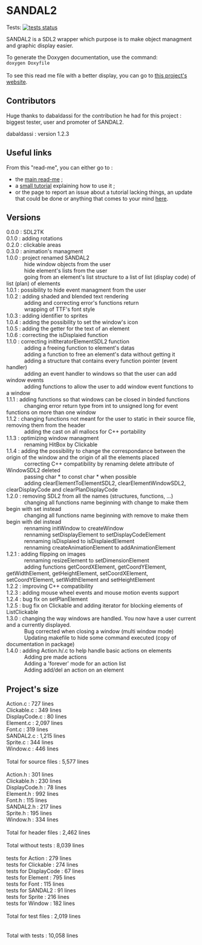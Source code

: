 # SANDAL2

Tests: [![tests status](https://gitlab.com/BaptistePR/SANDAL2/badges/master/pipeline.svg)](https://gitlab.com/BaptistePR/SANDAL2/commits/master)
  
SANDAL2 is a SDL2 wrapper which purpose is to make object managment and
graphic display easier.  

To generate the Doxygen documentation, use the command:  
`doxygen Doxyfile`  
<br/>
To see this read me file with a better display, you can go to [this project's
website](https://klevh.github.io/SANDAL2/).

## Contributors

Huge thanks to dabaldassi for the contribution he had for this project : biggest tester, user and promoter of SANDAL2.  

dabaldassi : version 1.2.3  

## Useful links

From this "read-me", you can either go to :
* the [main read-me](../README.md) ;
* a [small tutorial](Tutorial.md) explaining how to use it ;
* or the page to report an issue about a tutorial lacking things, an update that could be done or anything that comes to your mind [here](https://github.com/Klevh/SANDAL2/issues/new).

## Versions

0.0.0 : SDL2TK<br/>
0.1.0 : adding rotations<br/>
0.2.0 : clickable areas<br/>
0.3.0 : animation's managment<br/>
1.0.0 : project renamed SANDAL2<br/>
&nbsp;&nbsp;&nbsp;&nbsp;&nbsp;&nbsp;&nbsp;&nbsp;&nbsp;&nbsp;&nbsp;&nbsp;hide window objects from the user<br/>
&nbsp;&nbsp;&nbsp;&nbsp;&nbsp;&nbsp;&nbsp;&nbsp;&nbsp;&nbsp;&nbsp;&nbsp;hide element's lists from the user<br/>
&nbsp;&nbsp;&nbsp;&nbsp;&nbsp;&nbsp;&nbsp;&nbsp;&nbsp;&nbsp;&nbsp;&nbsp;going from an element's list structure to a list of list (display code) of list (plan) of elements<br/>
1.0.1 : possibility to hide event managment from the user<br/>
1.0.2 : adding shaded and blended text rendering<br/>
&nbsp;&nbsp;&nbsp;&nbsp;&nbsp;&nbsp;&nbsp;&nbsp;&nbsp;&nbsp;&nbsp;&nbsp;adding and correcting error's functions return<br/>
&nbsp;&nbsp;&nbsp;&nbsp;&nbsp;&nbsp;&nbsp;&nbsp;&nbsp;&nbsp;&nbsp;&nbsp;wrapping of TTF's font style<br/>
1.0.3 : adding identifier to sprites<br/>
1.0.4 : adding the possibility to set the window's icon<br/>
1.0.5 : adding the getter for the text of an element<br/>
1.0.6 : correcting the isDisplaied function<br/>
1.1.0 : correcting initIteratorElementSDL2 function<br/>
&nbsp;&nbsp;&nbsp;&nbsp;&nbsp;&nbsp;&nbsp;&nbsp;&nbsp;&nbsp;&nbsp;&nbsp;adding a freeing function to element's datas<br/>
&nbsp;&nbsp;&nbsp;&nbsp;&nbsp;&nbsp;&nbsp;&nbsp;&nbsp;&nbsp;&nbsp;&nbsp;adding a function to free an element's data without getting it<br/>
&nbsp;&nbsp;&nbsp;&nbsp;&nbsp;&nbsp;&nbsp;&nbsp;&nbsp;&nbsp;&nbsp;&nbsp;adding a structure that contains every function pointer (event handler)<br/>
&nbsp;&nbsp;&nbsp;&nbsp;&nbsp;&nbsp;&nbsp;&nbsp;&nbsp;&nbsp;&nbsp;&nbsp;adding an event handler to windows so that the user can add window events<br/>
&nbsp;&nbsp;&nbsp;&nbsp;&nbsp;&nbsp;&nbsp;&nbsp;&nbsp;&nbsp;&nbsp;&nbsp;adding functions to allow the user to add window event functions to a window<br/>
1.1.1 : adding functions so that windows can be closed in binded functions<br/>
&nbsp;&nbsp;&nbsp;&nbsp;&nbsp;&nbsp;&nbsp;&nbsp;&nbsp;&nbsp;&nbsp;&nbsp;changing error return type from int to unsigned long for event functions on more than one window<br/>
1.1.2 : changing functions not meant for the user to static in their source file, removing them from the header<br/>
&nbsp;&nbsp;&nbsp;&nbsp;&nbsp;&nbsp;&nbsp;&nbsp;&nbsp;&nbsp;&nbsp;&nbsp;adding the cast on all mallocs for C++ portability<br/>
1.1.3 : optimizing window managment<br/>
&nbsp;&nbsp;&nbsp;&nbsp;&nbsp;&nbsp;&nbsp;&nbsp;&nbsp;&nbsp;&nbsp;&nbsp;renaming HitBox by Clickable<br/>
1.1.4 : adding the possibility to change the correspondance between the origin of the window and the origin of all the elements placed<br/>
&nbsp;&nbsp;&nbsp;&nbsp;&nbsp;&nbsp;&nbsp;&nbsp;&nbsp;&nbsp;&nbsp;&nbsp;correcting C++ compatibility by renaming delete attribute of WindowSDL2 deleted<br/>
&nbsp;&nbsp;&nbsp;&nbsp;&nbsp;&nbsp;&nbsp;&nbsp;&nbsp;&nbsp;&nbsp;&nbsp;passing char * to const char * when possible<br/>
&nbsp;&nbsp;&nbsp;&nbsp;&nbsp;&nbsp;&nbsp;&nbsp;&nbsp;&nbsp;&nbsp;&nbsp;adding clearElementToElementSDL2, clearElementWindowSDL2, clearDisplayCode and clearPlanDisplayCode<br/>
1.2.0 : removing SDL2 from all the names (structures, functions, ...)<br/>
&nbsp;&nbsp;&nbsp;&nbsp;&nbsp;&nbsp;&nbsp;&nbsp;&nbsp;&nbsp;&nbsp;&nbsp;changing all functions name beginning with change to make them begin with set instead<br/>
&nbsp;&nbsp;&nbsp;&nbsp;&nbsp;&nbsp;&nbsp;&nbsp;&nbsp;&nbsp;&nbsp;&nbsp;changing all functions name beginning with remove to make them begin with del instead<br/>
&nbsp;&nbsp;&nbsp;&nbsp;&nbsp;&nbsp;&nbsp;&nbsp;&nbsp;&nbsp;&nbsp;&nbsp;rennaming initWindow to createWindow<br/>
&nbsp;&nbsp;&nbsp;&nbsp;&nbsp;&nbsp;&nbsp;&nbsp;&nbsp;&nbsp;&nbsp;&nbsp;rennaming setDisplayElement to setDisplayCodeElement<br/>
&nbsp;&nbsp;&nbsp;&nbsp;&nbsp;&nbsp;&nbsp;&nbsp;&nbsp;&nbsp;&nbsp;&nbsp;rennaming isDisplaied to isDisplaiedElement<br/>
&nbsp;&nbsp;&nbsp;&nbsp;&nbsp;&nbsp;&nbsp;&nbsp;&nbsp;&nbsp;&nbsp;&nbsp;rennaming createAnimationElement to addAnimationElement<br/>
1.2.1 : adding flipping on images<br/>
&nbsp;&nbsp;&nbsp;&nbsp;&nbsp;&nbsp;&nbsp;&nbsp;&nbsp;&nbsp;&nbsp;&nbsp;rennaming resizeElement to setDimensionElement<br/>
&nbsp;&nbsp;&nbsp;&nbsp;&nbsp;&nbsp;&nbsp;&nbsp;&nbsp;&nbsp;&nbsp;&nbsp;adding functions getCoordXElement, getCoordYElement, getWidthElement, getHeightElement, setCoordXElement, setCoordYElement, setWidthElement and setHeightElement<br/>
1.2.2 : improving C++ compatibility <br/>
1.2.3 : adding mouse wheel events and mouse motion events support <br/>
1.2.4 : bug fix on setPlanElement<br/>
1.2.5 : bug fix on Clickable and adding iterator for blocking elements of ListClickable<br/>
1.3.0 : changing the way windows are handled. You now have a user current and a currently displayed.<br/>
&nbsp;&nbsp;&nbsp;&nbsp;&nbsp;&nbsp;&nbsp;&nbsp;&nbsp;&nbsp;&nbsp;&nbsp;Bug corrected when closing a window (multi window mode)<br/>
&nbsp;&nbsp;&nbsp;&nbsp;&nbsp;&nbsp;&nbsp;&nbsp;&nbsp;&nbsp;&nbsp;&nbsp;Updating makefile to hide some command executed (copy of documentation in package)<br/>
1.4.0 : adding Action.h/.c to help handle basic actions on elements<br/>
&nbsp;&nbsp;&nbsp;&nbsp;&nbsp;&nbsp;&nbsp;&nbsp;&nbsp;&nbsp;&nbsp;&nbsp;Adding pre made actions<br/>
&nbsp;&nbsp;&nbsp;&nbsp;&nbsp;&nbsp;&nbsp;&nbsp;&nbsp;&nbsp;&nbsp;&nbsp;Adding a 'forever' mode for an action list<br/>
&nbsp;&nbsp;&nbsp;&nbsp;&nbsp;&nbsp;&nbsp;&nbsp;&nbsp;&nbsp;&nbsp;&nbsp;Adding add/del an action on an element<br/>

## Project's size

Action.c      : 727 lines<br/>
Clickable.c   : 349 lines<br/>
DisplayCode.c : 80 lines<br/>
Element.c     : 2,097 lines<br/>
Font.c        : 319 lines<br/>
SANDAL2.c     : 1,215 lines<br/>
Sprite.c      : 344 lines<br/>
Window.c      : 446 lines<br/>
<br/>
Total for source files : 5,577 lines<br/>
<br/>
Action.h      : 301 lines<br/>
Clickable.h   : 230 lines<br/>
DisplayCode.h : 78 lines<br/>
Element.h     : 992 lines<br/>
Font.h        : 115 lines<br/>
SANDAL2.h     : 217 lines<br/>
Sprite.h      : 195 lines<br/>
Window.h      : 334 lines<br/>
<br/>
Total for header files : 2,462 lines<br/>
<br/>
Total without tests : 8,039 lines<br/>
<br/>
tests for Action      : 279 lines<br/>
tests for Clickable   : 274 lines<br/>
tests for DisplayCode : 67 lines<br/>
tests for Element     : 795 lines<br/>
tests for Font        : 115 lines<br/>
tests for SANDAL2     : 91 lines<br/>
tests for Sprite      : 216 lines<br/>
tests for Window      : 182 lines<br/>
<br/>
Total for test files : 2,019 lines<br/>
<br/>
<br/>
Total with tests : 10,058 lines<br/>
